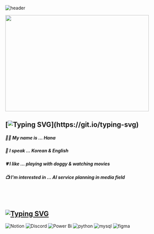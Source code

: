 
![header](https://capsule-render.vercel.app/api?type=shark&color=auto&height=100&width=500&section=header&text=Hana's%20Github!&fontSize=50&fontAlign=70&rotate=10&fontAlignY=25)


<img src="https://github.com/hana-K-918/wassup3/assets/170410998/75fec122-c1f1-4447-9298-d3f83bd1b0f5" width="450px" height="300px"></img><br/>


## [![Typing SVG](https://readme-typing-svg.demolab.com?font=Fira+Code&pause=1000&random=false&width=435&lines=Hi%2C+There!)](https://git.io/typing-svg)
##### :raising_hand_woman: My name is ... Hana 
##### :lips: I speak ... Korean & English
##### :heartpulse: I like ... playing with doggy & watching movies
##### :tv: I'm interested in ... AI service planning in media field   

<br/> <br/>

## [![Typing SVG](https://readme-typing-svg.demolab.com?font=Fira+Code&pause=1000&random=false&width=435&lines=Now+I+am+learning...+)](https://git.io/typing-svg)

![Notion](https://img.shields.io/badge/Notion-%23000000.svg?style=for-the-badge&logo=notion&logoColor=white)
![Discord](https://img.shields.io/badge/Discord-%235865F2.svg?style=for-the-badge&logo=discord&logoColor=white)
![Power Bi](https://img.shields.io/badge/power_bi-F2C811?style=for-the-badge&logo=powerbi&logoColor=black)
![python](https://img.shields.io/badge/Python-14354C?style=for-the-badge&logo=python&logoColor=white)
![mysql](https://img.shields.io/badge/MySQL-005C84?style=for-the-badge&logo=mysql&logoColor=white)
![figma](https://img.shields.io/badge/Figma-F24E1E?style=for-the-badge&logo=figma&logoColor=white)
